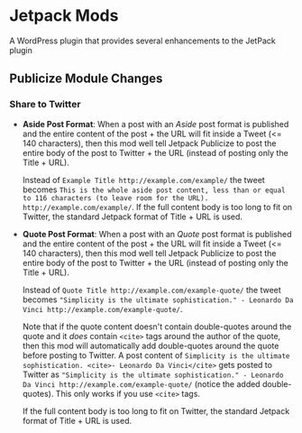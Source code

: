 Jetpack Mods
====================

A WordPress plugin that provides several enhancements to the JetPack plugin

## Publicize Module Changes

### Share to Twitter
 
 - **Aside Post Format**: When a post with an *Aside* post format is published and the entire content of the post + the URL will fit inside a Tweet (<= 140 characters), then this mod well tell Jetpack Publicize to post the entire body of the post to Twitter + the URL (instead of posting only the Title + URL). 

    Instead of `Example Title http://example.com/example/` the tweet becomes `This is the whole aside post content, less than or equal to 116 characters (to leave room for the URL). http://example.com/example/`. If the full content body is too long to fit on Twitter, the standard Jetpack format of Title + URL is used.
 
 - **Quote Post Format**: When a post with an *Quote* post format is published and the entire content of the post + the URL will fit inside a Tweet (<= 140 characters), then this mod well tell Jetpack Publicize to post the entire body of the post to Twitter + the URL (instead of posting only the Title + URL). 

    Instead of `Quote Title http://example.com/example-quote/` the tweet becomes `"Simplicity is the ultimate sophistication." - Leonardo Da Vinci http://example.com/example-quote/`. 
    
    Note that if the quote content doesn't contain double-quotes around the quote and it _does_ contain `<cite>` tags around the author of the quote, then this mod will automatically add double-quotes around the quote before posting to Twitter. A post content of `Simplicity is the ultimate sophistication. <cite>- Leonardo Da Vinci</cite>` gets posted to Twitter as `"Simplicity is the ultimate sophistication." - Leonardo Da Vinci http://example.com/example-quote/` (notice the added double-quotes). This only works if you use `<cite>` tags.
    
    If the full content body is too long to fit on Twitter, the standard Jetpack format of Title + URL is used.
